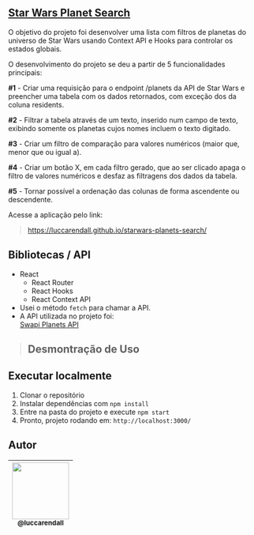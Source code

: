 ## [Star Wars Planet Search](https://luccarendall.github.io/starwars-planets-search/)

O objetivo do projeto foi desenvolver uma lista com filtros de planetas do universo de Star Wars usando Context API e Hooks para controlar os estados globais. 

O desenvolvimento do projeto se deu a partir de 5 funcionalidades principais:

**#1** - Criar uma requisição para o endpoint /planets da API de Star Wars e preencher uma tabela com os dados retornados, com exceção dos da coluna residents.  

**#2** - Filtrar a tabela através de um texto, inserido num campo de texto, exibindo somente os planetas cujos nomes incluem o texto digitado.

**#3** - Criar um filtro de comparação para valores numéricos (maior que, menor que ou igual a).  

**#4** - Criar um botão X, em cada filtro gerado, que ao ser clicado apaga o filtro de valores numéricos e desfaz as filtragens dos dados da tabela.  

**#5** - Tornar possível a ordenação das colunas de forma ascendente ou descendente.


Acesse a aplicação pelo link:
> https://luccarendall.github.io/starwars-planets-search/

## Bibliotecas / API
* React
	 * React Router
	 * React Hooks
	 * React Context API
* Usei o método `fetch` para chamar a API.
* A API utilizada no projeto foi:    
[Swapi Planets API](https://swapi-trybe.herokuapp.com/api/planets/)

> ## Desmontração de Uso

## Executar localmente
1) Clonar o repositório
2) Instalar dependências com `npm install`
3) Entre na pasta do projeto e execute `npm start`
4) Pronto, projeto rodando em: `http://localhost:3000/`

## Autor
| [<img src="https://avatars.githubusercontent.com/u/92706411?v=4" width=115><br><sub>@luccarendall</sub>](https://github.com/LuccaRendall) |
| :---: |

